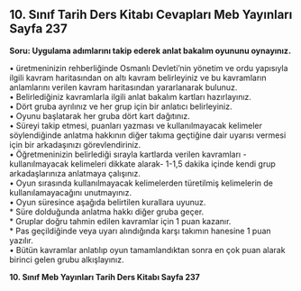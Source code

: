 ## 10. Sınıf Tarih Ders Kitabı Cevapları Meb Yayınları Sayfa 237

**Soru: Uygulama adımlarını takip ederek anlat bakalım oyununu oynayınız.**

• üretmeninizin rehberliğinde Osmanlı Devleti’nin yönetim ve ordu yapısıyla ilgili kavram haritasından on altı kavram belirleyiniz ve bu kavramların anlamlarını verilen kavram haritasından yararlanarak bulunuz.  
 • Belirlediğiniz kavramlarla ilgili anlat bakalım kartları hazırlayınız.  
 • Dört gruba ayrılınız ve her grup için bir anlatıcı belirleyiniz.  
 • Oyunu başlatarak her gruba dört kart dağıtınız.  
 • Süreyi takip etmesi, puanları yazması ve kullanılmayacak kelimeler söylendiğinde anlatma hakkının diğer takıma geçtiğine dair uyarısı vermesi için bir arkadaşınızı görevlendiriniz.  
 • Öğretmeninizin belirlediği sırayla kartlarda verilen kavramları -kullanılmayacak kelimeleri dikkate alarak- 1-1,5 dakika içinde kendi grup arkadaşlarınıza anlatmaya çalışınız.  
 • Oyun sırasında kullanılmayacak kelimelerden türetilmiş kelimelerin de kullanılamayacağını unutmayınız.  
 • Oyun süresince aşağıda belirtilen kurallara uyunuz.  
 \* Süre dolduğunda anlatma hakkı diğer gruba geçer.  
 \* Gruplar doğru tahmin edilen kavramlar için 1 puan kazanır.  
 \* Pas geçildiğinde veya uyarı alındığında karşı takımın hanesine 1 puan yazılır.  
 • Bütün kavramlar anlatılıp oyun tamamlandıktan sonra en çok puan alarak birinci gelen grubu alkışlayınız.

**10. Sınıf Meb Yayınları Tarih Ders Kitabı Sayfa 237**